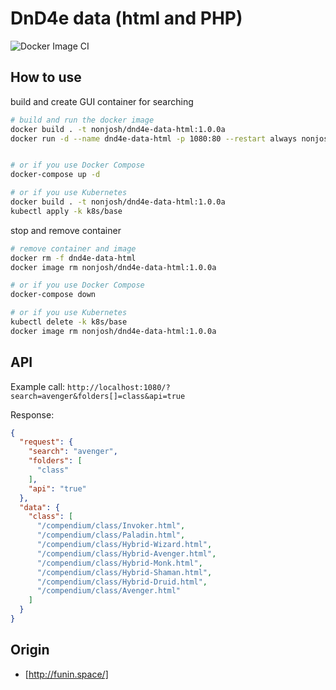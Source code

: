 # DnD4e data (html and PHP)

![Docker Image CI](https://github.com/nonjosh/dnd4e-data-html/workflows/Docker%20Image%20CI/badge.svg)

## How to use

build and create GUI container for searching

```sh
# build and run the docker image
docker build . -t nonjosh/dnd4e-data-html:1.0.0a
docker run -d --name dnd4e-data-html -p 1080:80 --restart always nonjosh/dnd4e-data-html:1.0.0a


# or if you use Docker Compose
docker-compose up -d

# or if you use Kubernetes
docker build . -t nonjosh/dnd4e-data-html:1.0.0a
kubectl apply -k k8s/base
```

stop and remove container

```sh
# remove container and image
docker rm -f dnd4e-data-html
docker image rm nonjosh/dnd4e-data-html:1.0.0a

# or if you use Docker Compose
docker-compose down

# or if you use Kubernetes
kubectl delete -k k8s/base
docker image rm nonjosh/dnd4e-data-html:1.0.0a
```

## API

Example call: `http://localhost:1080/?search=avenger&folders[]=class&api=true`

Response:

```json
{
  "request": {
    "search": "avenger",
    "folders": [
      "class"
    ],
    "api": "true"
  },
  "data": {
    "class": [
      "/compendium/class/Invoker.html",
      "/compendium/class/Paladin.html",
      "/compendium/class/Hybrid-Wizard.html",
      "/compendium/class/Hybrid-Avenger.html",
      "/compendium/class/Hybrid-Monk.html",
      "/compendium/class/Hybrid-Shaman.html",
      "/compendium/class/Hybrid-Druid.html",
      "/compendium/class/Avenger.html"
    ]
  }
}
```

## Origin

- [http://funin.space/]
